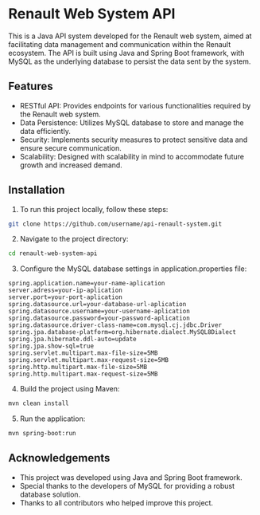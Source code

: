 # Renault Web System API
This is a Java API system developed for the Renault web system, aimed at facilitating data management and communication within the Renault ecosystem. The API is built using Java and Spring Boot framework, with MySQL as the underlying database to persist the data sent by the system.

## Features

- RESTful API: Provides endpoints for various functionalities required by the Renault web system.
- Data Persistence: Utilizes MySQL database to store and manage the data efficiently.
- Security: Implements security measures to protect sensitive data and ensure secure communication.
- Scalability: Designed with scalability in mind to accommodate future growth and increased demand.
  
## Installation
1. To run this project locally, follow these steps:

```bash
git clone https://github.com/username/api-renault-system.git
```
2. Navigate to the project directory:
```bash
cd renault-web-system-api
```
3. Configure the MySQL database settings in application.properties file:
```properties
spring.application.name=your-name-aplication
server.adress=your-ip-aplication
server.port=your-port-aplication
spring.datasource.url=your-database-url-aplication
spring.datasource.username=your-username-aplication
spring.datasource.password=your-password-aplication
spring.datasource.driver-class-name=com.mysql.cj.jdbc.Driver
spring.jpa.database-platform=org.hibernate.dialect.MySQL8Dialect
spring.jpa.hibernate.ddl-auto=update
spring.jpa.show-sql=true
spring.servlet.multipart.max-file-size=5MB
spring.servlet.multipart.max-request-size=5MB
spring.http.multipart.max-file-size=5MB
spring.http.multipart.max-request-size=5MB
```
4. Build the project using Maven:
```bash
mvn clean install
```
5. Run the application:
```bash
mvn spring-boot:run
```
## Acknowledgements
- This project was developed using Java and Spring Boot framework.
- Special thanks to the developers of MySQL for providing a robust database solution.
- Thanks to all contributors who helped improve this project.
